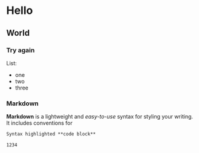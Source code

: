
# Hello 
## World
### Try again

List: 
- one
- two 
- three

### Markdown
**Markdown** is a lightweight and *easy-to-use* syntax for styling your writing. It includes conventions for

```markdown
Syntax highlighted **code block**

1234

```
